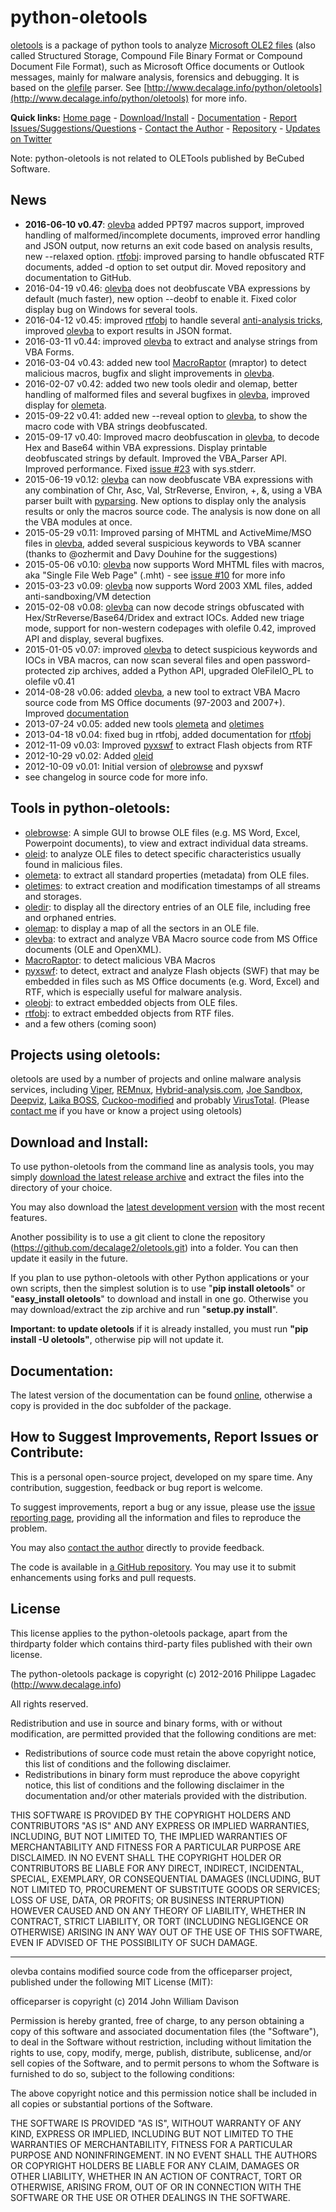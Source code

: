 python-oletools
===============

[oletools](http://www.decalage.info/python/oletools) is a package of python tools to analyze
[Microsoft OLE2 files](http://en.wikipedia.org/wiki/Compound_File_Binary_Format) 
(also called Structured Storage, Compound File Binary Format or Compound Document File Format), 
such as Microsoft Office documents or Outlook messages, mainly for malware analysis, forensics and debugging. 
It is based on the [olefile](http://www.decalage.info/olefile) parser. 
See [http://www.decalage.info/python/oletools](http://www.decalage.info/python/oletools) for more info.  

**Quick links:** 
[Home page](http://www.decalage.info/python/oletools) - 
[Download/Install](https://github.com/decalage2/oletools/wiki/Install) -
[Documentation](https://github.com/decalage2/oletools/wiki) -
[Report Issues/Suggestions/Questions](https://github.com/decalage2/oletools/issues) -
[Contact the Author](http://decalage.info/contact) - 
[Repository](https://github.com/decalage2/oletools) -
[Updates on Twitter](https://twitter.com/decalage2)

Note: python-oletools is not related to OLETools published by BeCubed Software.

News
----

- **2016-06-10 v0.47**: [olevba](https://github.com/decalage2/oletools/wiki/olevba) added PPT97 macros support,
improved handling of malformed/incomplete documents, improved error handling and JSON output,
now returns an exit code based on analysis results, new --relaxed option.
[rtfobj](https://github.com/decalage2/oletools/wiki/rtfobj): improved parsing to handle obfuscated RTF documents,
added -d option to set output dir. Moved repository and documentation to GitHub.
- 2016-04-19 v0.46: [olevba](https://github.com/decalage2/oletools/wiki/olevba)
does not deobfuscate VBA expressions by default (much faster), new option --deobf
to enable it. Fixed color display bug on Windows for several tools.
- 2016-04-12 v0.45: improved [rtfobj](https://github.com/decalage2/oletools/wiki/rtfobj)
to handle several [anti-analysis tricks](http://www.decalage.info/rtf_tricks),
improved [olevba](https://github.com/decalage2/oletools/wiki/olevba)
to export results in JSON format.
- 2016-03-11 v0.44: improved [olevba](https://github.com/decalage2/oletools/wiki/olevba)
to extract and analyse strings from VBA Forms.
- 2016-03-04 v0.43: added new tool [MacroRaptor](https://github.com/decalage2/oletools/wiki/mraptor) (mraptor)
to detect malicious macros, bugfix and slight improvements in [olevba](https://github.com/decalage2/oletools/wiki/olevba).
- 2016-02-07 v0.42: added two new tools oledir and olemap, better handling of malformed
files and several bugfixes in [olevba](https://github.com/decalage2/oletools/wiki/olevba),
improved display for [olemeta](https://github.com/decalage2/oletools/wiki/olemeta).
- 2015-09-22 v0.41: added new --reveal option to [olevba](https://github.com/decalage2/oletools/wiki/olevba),
to show the macro code with VBA strings deobfuscated.
- 2015-09-17 v0.40: Improved macro deobfuscation in [olevba](https://github.com/decalage2/oletools/wiki/olevba),
to decode Hex and Base64 within VBA expressions. Display printable deobfuscated strings by 
default. Improved the VBA_Parser API. Improved performance. 
Fixed [issue #23](https://github.com/decalage2/oletools/issues/23) with sys.stderr.
- 2015-06-19 v0.12: [olevba](https://github.com/decalage2/oletools/wiki/olevba) can now deobfuscate VBA
expressions with any combination of Chr, Asc, Val, StrReverse, Environ, +, &, using a VBA parser built with
[pyparsing](http://pyparsing.wikispaces.com). New options to display only the analysis results or only the macros source code. 
The analysis is now done on all the VBA modules at once.
- 2015-05-29 v0.11: Improved parsing of MHTML and ActiveMime/MSO files in 
[olevba](https://github.com/decalage2/oletools/wiki/olevba), added several suspicious keywords to VBA scanner
(thanks to @ozhermit and Davy Douhine for the suggestions) 
- 2015-05-06 v0.10: [olevba](https://github.com/decalage2/oletools/wiki/olevba) now supports Word MHTML files
with macros, aka "Single File Web Page" (.mht) - see [issue #10](https://github.com/decalage2/oletools/issues/10) for more info
- 2015-03-23 v0.09: [olevba](https://github.com/decalage2/oletools/wiki/olevba) now supports Word 2003 XML files,
added anti-sandboxing/VM detection
- 2015-02-08 v0.08: [olevba](https://github.com/decalage2/oletools/wiki/olevba) can now decode strings
obfuscated with Hex/StrReverse/Base64/Dridex and extract IOCs. Added new triage mode, support for non-western
codepages with olefile 0.42, improved API and display, several bugfixes.
- 2015-01-05 v0.07: improved [olevba](https://github.com/decalage2/oletools/wiki/olevba) to detect suspicious
keywords and IOCs in VBA macros, can now scan several files and open password-protected zip archives, added a Python API,
upgraded OleFileIO_PL to olefile v0.41
- 2014-08-28 v0.06: added [olevba](https://github.com/decalage2/oletools/wiki/olevba), a new tool to extract VBA Macro
source code from MS Office documents (97-2003 and 2007+). Improved [documentation](https://github.com/decalage2/oletools/wiki)
- 2013-07-24 v0.05: added new tools [olemeta](https://github.com/decalage2/oletools/wiki/olemeta) and
[oletimes](https://github.com/decalage2/oletools/wiki/oletimes)
- 2013-04-18 v0.04: fixed bug in rtfobj, added documentation for [rtfobj](https://github.com/decalage2/oletools/wiki/rtfobj)
- 2012-11-09 v0.03: Improved [pyxswf](https://github.com/decalage2/oletools/wiki/pyxswf) to extract Flash objects from RTF
- 2012-10-29 v0.02: Added [oleid](https://github.com/decalage2/oletools/wiki/oleid)
- 2012-10-09 v0.01: Initial version of [olebrowse](https://github.com/decalage2/oletools/wiki/olebrowse) and pyxswf
- see changelog in source code for more info.


Tools in python-oletools:
-------------------------

- [olebrowse](https://github.com/decalage2/oletools/wiki/olebrowse): A simple GUI to browse OLE files (e.g. MS Word, Excel, Powerpoint documents), to
  view and extract individual data streams.
- [oleid](https://github.com/decalage2/oletools/wiki/oleid): to analyze OLE files to detect specific characteristics usually found in malicious files.
- [olemeta](https://github.com/decalage2/oletools/wiki/olemeta): to extract all standard properties (metadata) from OLE files.
- [oletimes](https://github.com/decalage2/oletools/wiki/oletimes): to extract creation and modification timestamps of all streams and storages.
- [oledir](https://github.com/decalage2/oletools/wiki/oledir): to display all the directory entries of an OLE file, including free and orphaned entries.
- [olemap](https://github.com/decalage2/oletools/wiki/olemap): to display a map of all the sectors in an OLE file.
- [olevba](https://github.com/decalage2/oletools/wiki/olevba): to extract and analyze VBA Macro source code from MS Office documents (OLE and OpenXML).
- [MacroRaptor](https://github.com/decalage2/oletools/wiki/mraptor): to detect malicious VBA Macros
- [pyxswf](https://github.com/decalage2/oletools/wiki/pyxswf): to detect, extract and analyze Flash objects (SWF) that may
  be embedded in files such as MS Office documents (e.g. Word, Excel) and RTF,
  which is especially useful for malware analysis.
- [oleobj](https://github.com/decalage2/oletools/wiki/oleobj): to extract embedded objects from OLE files.
- [rtfobj](https://github.com/decalage2/oletools/wiki/rtfobj): to extract embedded objects from RTF files.
- and a few others (coming soon)

Projects using oletools:
------------------------

oletools are used by a number of projects and online malware analysis services,
including [Viper](http://viper.li/), [REMnux](https://remnux.org/),
[Hybrid-analysis.com](https://www.hybrid-analysis.com/),
[Joe Sandbox](https://www.document-analyzer.net/),
[Deepviz](https://sandbox.deepviz.com/),
[Laika BOSS](https://github.com/lmco/laikaboss),
[Cuckoo-modified](https://github.com/brad-accuvant/cuckoo-modified)
and probably [VirusTotal](https://www.virustotal.com).
(Please [contact me]((http://decalage.info/contact)) if you have or know
a project using oletools)

Download and Install:
---------------------

To use python-oletools from the command line as analysis tools, you may simply 
[download the latest release archive](https://github.com/decalage2/oletools/releases)
and extract the files into the directory of your choice.

You may also download the [latest development version](https://github.com/decalage2/oletools/archive/master.zip) with the most recent features.

Another possibility is to use a git client to clone the repository (https://github.com/decalage2/oletools.git) into a folder.
You can then update it easily in the future.

If you plan to use python-oletools with other Python applications or your own scripts, then the simplest solution is to 
use "**pip install oletools**" or "**easy_install oletools**" to download and install in one go. Otherwise you may 
download/extract the zip archive and run "**setup.py install**". 

**Important: to update oletools** if it is already installed, you must run **"pip install -U oletools"**, otherwise pip
will not update it.

Documentation:
--------------

The latest version of the documentation can be found [online](https://github.com/decalage2/oletools/wiki), otherwise
a copy is provided in the doc subfolder of the package.


How to Suggest Improvements, Report Issues or Contribute:
---------------------------------------------------------

This is a personal open-source project, developed on my spare time. Any contribution, suggestion, feedback or bug 
report is welcome.

To suggest improvements, report a bug or any issue, please use the 
[issue reporting page](https://github.com/decalage2/oletools/issues), providing all the
information and files to reproduce the problem. 

You may also [contact the author](http://decalage.info/contact) directly to provide feedback.

The code is available in [a GitHub repository](https://github.com/decalage2/oletools). You may use it
to submit enhancements using forks and pull requests.

License
-------

This license applies to the python-oletools package, apart from the thirdparty folder which contains third-party files 
published with their own license.

The python-oletools package is copyright (c) 2012-2016 Philippe Lagadec (http://www.decalage.info)

All rights reserved.

Redistribution and use in source and binary forms, with or without modification,
are permitted provided that the following conditions are met:

 * Redistributions of source code must retain the above copyright notice, this
   list of conditions and the following disclaimer.
 * Redistributions in binary form must reproduce the above copyright notice,
   this list of conditions and the following disclaimer in the documentation
   and/or other materials provided with the distribution.

THIS SOFTWARE IS PROVIDED BY THE COPYRIGHT HOLDERS AND CONTRIBUTORS "AS IS" AND
ANY EXPRESS OR IMPLIED WARRANTIES, INCLUDING, BUT NOT LIMITED TO, THE IMPLIED
WARRANTIES OF MERCHANTABILITY AND FITNESS FOR A PARTICULAR PURPOSE ARE
DISCLAIMED. IN NO EVENT SHALL THE COPYRIGHT HOLDER OR CONTRIBUTORS BE LIABLE
FOR ANY DIRECT, INDIRECT, INCIDENTAL, SPECIAL, EXEMPLARY, OR CONSEQUENTIAL
DAMAGES (INCLUDING, BUT NOT LIMITED TO, PROCUREMENT OF SUBSTITUTE GOODS OR
SERVICES; LOSS OF USE, DATA, OR PROFITS; OR BUSINESS INTERRUPTION) HOWEVER
CAUSED AND ON ANY THEORY OF LIABILITY, WHETHER IN CONTRACT, STRICT LIABILITY,
OR TORT (INCLUDING NEGLIGENCE OR OTHERWISE) ARISING IN ANY WAY OUT OF THE USE
OF THIS SOFTWARE, EVEN IF ADVISED OF THE POSSIBILITY OF SUCH DAMAGE.


----------

olevba contains modified source code from the officeparser project, published
under the following MIT License (MIT):

officeparser is copyright (c) 2014 John William Davison

Permission is hereby granted, free of charge, to any person obtaining a copy
of this software and associated documentation files (the "Software"), to deal
in the Software without restriction, including without limitation the rights
to use, copy, modify, merge, publish, distribute, sublicense, and/or sell
copies of the Software, and to permit persons to whom the Software is
furnished to do so, subject to the following conditions:

The above copyright notice and this permission notice shall be included in all
copies or substantial portions of the Software.

THE SOFTWARE IS PROVIDED "AS IS", WITHOUT WARRANTY OF ANY KIND, EXPRESS OR
IMPLIED, INCLUDING BUT NOT LIMITED TO THE WARRANTIES OF MERCHANTABILITY,
FITNESS FOR A PARTICULAR PURPOSE AND NONINFRINGEMENT. IN NO EVENT SHALL THE
AUTHORS OR COPYRIGHT HOLDERS BE LIABLE FOR ANY CLAIM, DAMAGES OR OTHER
LIABILITY, WHETHER IN AN ACTION OF CONTRACT, TORT OR OTHERWISE, ARISING FROM,
OUT OF OR IN CONNECTION WITH THE SOFTWARE OR THE USE OR OTHER DEALINGS IN THE
SOFTWARE.
